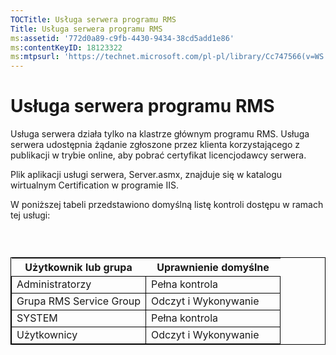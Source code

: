 ```yaml
---
TOCTitle: Usługa serwera programu RMS
Title: Usługa serwera programu RMS
ms:assetid: '772d0a89-c9fb-4430-9434-38cd5add1e86'
ms:contentKeyID: 18123322
ms:mtpsurl: 'https://technet.microsoft.com/pl-pl/library/Cc747566(v=WS.10)'
---
```


Usługa serwera programu RMS
===========================

Usługa serwera działa tylko na klastrze głównym programu RMS. Usługa serwera udostępnia żądanie zgłoszone przez klienta korzystającego z publikacji w trybie online, aby pobrać certyfikat licencjodawcy serwera.

Plik aplikacji usługi serwera, Server.asmx, znajduje się w katalogu wirtualnym Certification w programie IIS.

W poniższej tabeli przedstawiono domyślną listę kontroli dostępu w ramach tej usługi:

###  

 
<table style="border:1px solid black;">
<colgroup>
<col width="50%" />
<col width="50%" />
</colgroup>
<thead>
<tr class="header">
<th>Użytkownik lub grupa</th>
<th>Uprawnienie domyślne</th>
</tr>
</thead>
<tbody>
<tr class="odd">
<td style="border:1px solid black;">Administratorzy</td>
<td style="border:1px solid black;">Pełna kontrola</td>
</tr>
<tr class="even">
<td style="border:1px solid black;">Grupa RMS Service Group</td>
<td style="border:1px solid black;">Odczyt i Wykonywanie</td>
</tr>
<tr class="odd">
<td style="border:1px solid black;">SYSTEM</td>
<td style="border:1px solid black;">Pełna kontrola</td>
</tr>
<tr class="even">
<td style="border:1px solid black;">Użytkownicy</td>
<td style="border:1px solid black;">Odczyt i Wykonywanie</td>
</tr>
</tbody>
</table>
